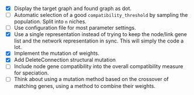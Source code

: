 - [x] Display the target graph and found graph as dot.
- [ ] Automatic selection of a good `compatibility_threshold` by sampling
      the population. Split into `n` niches.
- [ ] Use configuration file for most parameter settings.
- [x] Use a single representation instead of trying to keep the node/link
      gene list and the network representation in sync. This will simply
      the code a lot.
- [x] Implement the mutation of weights.
- [x] Add DeleteConnection structural mutation
- [ ] Include node gene compatibility into the overall compatibility measure
      for speciation.
- [ ] Think about using a mutation method based on the crossover of matching
      genes, using a method to combine their weights.
